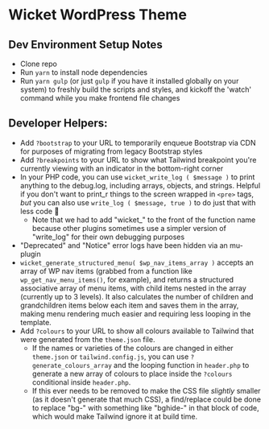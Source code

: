 # Wicket WordPress Theme

## Dev Environment Setup Notes
* Clone repo
* Run `yarn` to install node dependencies
* Run `yarn gulp` (or just `gulp` if you have it installed globally on your system) to freshly build the scripts and styles, and kickoff the 'watch' command while you make frontend file changes

## Developer Helpers:
* Add `?bootstrap` to your URL to temporarily enqueue Bootstrap via CDN for purposes of migrating from legacy Bootstrap styles
* Add `?breakpoints` to your URL to show what Tailwind breakpoint you're currently viewing with an indicator in the bottom-right corner
* In your PHP code, you can use `wicket_write_log ( $message )` to print anything to the debug.log, including arrays, objects, and strings. Helpful if you don't want to print_r things to the screen wrapped in `<pre>` tags, _but_ you can also use `write_log ( $message, true )` to do just that with less code 🙂
  * Note that we had to add "wicket_" to the front of the function name because other plugins sometimes use a simpler version of "write_log" for their own debugging purposes
* "Deprecated" and "Notice" error logs have been hidden via an mu-plugin
* `wicket_generate_structured_menu( $wp_nav_items_array )` accepts an array of WP nav items (grabbed from a function like `wp_get_nav_menu_items()`, for example), and returns a structured associative array of menu items, with child items nested in the array (currently up to 3 levels). It also calculates the number of children and grandchildren items below each item and saves them in the array, making menu rendering much easier and requiring less looping in the template.
* Add `?colours` to your URL to show all colours available to Tailwind that were generated from the `theme.json` file. 
  * If the names or varieties of the colours are changed in either `theme.json` or `tailwind.config.js`, you can use `?generate_colours_array` and the looping function in `header.php` to generate a new array of colours to place inside the `?colours` conditional inside `header.php`.
  * If this ever needs to be removed to make the CSS file _slightly_ smaller (as it doesn't generate that much CSS), a find/replace could be done to replace "bg-" with something like "bghide-" in that block of code, which would make Tailwind ignore it at build time. 